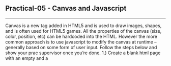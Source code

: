 ## Practical-05  - Canvas and Javascript
---

Canvas is a new tag added in HTML5 and is used to draw images, shapes, and is often used for HTML5 games. All the properties of the canvas (size, color, position, etc) can be hardcoded into the HTML. However the more common approach is to use javascript to modify the canvas at runtime – generally based on some form of user input. 
Follow the steps below and show your prac supervisor once you’re done.
1.)	Create a blank html page with an empty <body> and a <title> of “My First Canvas”
2.)	Inside the <body> create a new canvas by using the <canvas> tag.
3.)	Set the “id” attribute of the <canvas> to “mycvs” and the “height” and “width” attributes to “200”
4.)	Within the <body> or <head> (it doesn’t matter which one) create a new <script> of type “text/javascript”
5.)	We will need this script to run only once the page is loaded so enter the following at the top of the <script>
a.	function drawOnLoad(){}
b.	inside the <body> tag add the attribute onload=”drawOnLoad()”
6.)	To begin working on the canvas we first need to get it from the DOM and assign it to a new variable, enter the following code within the drawOnLoad()
var canvas = document.getElementById(“mycvs”);
7.)	Now that we have the document element we need to get the graphical context which we will use to draw images, text, etc. We do this by using the getContext function on the canvas variable as follows
a.	Note we’re using 2d context, 3d can be achieved using <canvas>
var ctx = canvas.getContext(“2d”);
8.)	Now that we have the context we can start drawing on the canvas!
a.	See https://www.w3schools.com/tags/ref_canvas.asp for a full list of available functions
9.)	First we will draw ourselves a blue rectangle. To do this we first set the fillStyle to the colour blue
ctx.fillStyle = ‘rgb(0,0,255)’; //This is just an rgb color value
10.)	Now that we have set the fillStyle we need to draw the rectangle. This is as simple as using the fillRect function.
a.	ctx.fillRect(x,y, height, width); // where x and y are the top left co-ordinates of the rect in regards to the top left of the canvas

11.)	Draw a rectangle at the coordinates at 20,20 with a height of 100 and width of 50
12.)	Open the html by using the lightning symbol and see if this works.
13.)	We can draw many other shapes using the Path aspect of canvas. We will be drawing a circle!
14.)	First, let’s set the color to a semi-transparent red 
a.	ctx.fillStyle = ‘rgba(255, 0, 0, 0.5) //The ‘a’ stands for alpha and refers to the level on transparency 0 = invisible 1 = solid

15.)	Next we need to begin the path
a.	ctx.beginPath()

16.)	Then we use the arc() function to create the path
a.	ctx.arc(x, y, radius, startAngle, endAngle) // x & y are the centre point, radius is the size, the angles are in Radians not degrees, 0 radians is the 3 oclock position of the circle, 1 radians is the 9 oclock position
b.	Create a path at x,y of 120, 50, with a radius of 10, a start angle of 0 and an end angle of 2*Math.PI
c.	https://www.w3schools.com/tags/canvas_arc.asp see this for further understanding

17.)	This will create a path but nothing will be drawn yet. To now draw the path we need to call fill() or stroke(). Fill draws a solid circle while stroke draws the outline.
a.	ctx.fill();

18.)	Test your file and you should see a semi transparent red circle over your rectangle.
19.)	Our canvas is getting dirty now and we want to erase all our drawings. We do this by using the clearRect(x,y,width, height) function. This function works in the exact same way as fillRect() except it sets everything inside the rect to be empty/transparent. We can easily clear the whole canvas by:
a.	ctx.clearRect(0, 0, canvas.width, canvas.height);
20.)	Now we know how to draw rects and circles and many other shapes on the canvas. But they don’t do anything yet, lets make a rectangle that moves horizontally across the screen.
21.)	First thing is we will want to create a new function called drawRect()
22.)	Within the same <script> tag but below the drawOnLoad() function create this new function and copy and paste our rectangle drawing code into it. Modify the fillRect to start at 0,100 and have a size of 10 in both directions
Function drawRect(){
ctx.fillStyle = ‘rgb(0,0,255)’;
ctx.fiilRect(0, 100, 10, 10);
}	
23.)	Next we need to create an Update() function that will be called at a set time Interval (we’ll get to this). The update function should clear the canvas completely everytime and then call the drawRect().
a.	Function update(){
ctx.clearRect(0,0, canvas.width, canvas.height);
drawRect();
b.	}
24.)	Everytime this function gets called it will clear the canvas and redraw the rectangle. At the moment the rectangle doesn’t move so we need to do that next. 
25.)	We do can do this by creating two new variables. var x =0; and var xSpeed = 2;	Place these variables just above the drawRect() function definition.
26.)	Then inside the update function after the call to drawRect() we will need to update the x variable by the speed
a.	x += xSpeed;
27.)	Now we have an updating x position but the rectangle doesn’t use this currently. We need to modify the drawRect() function so that is uses the x variable as the drawing location for the rectangle.
a.	ctx.fillRect(x, 100, 10, 10);
28.)	We’re almost there! The final step is to call the update() function at whatever time interval we want. Javascript has a handy built in function for this called setInterval(functionToCall, timeToCall). 
29.)	Below the update() function place the following line:
a.	setInterval(update, 1000/60) //The time there is for 60FPS.
30.)	Save and test that your code works! If it does then show your prac supervisor to complete your prac.
31.)	BONUS CHALLENGE: Get the rectangle to bounce back the other way when it hits the right hand edge of the canvas.
